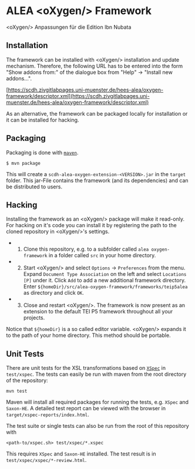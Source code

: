 # ALEA &lt;oXygen/> Framework

&lt;oXygen/> Anpassungen für die Edition Ibn Nubata

## Installation

The framework can be installed with &lt;oXygen/> installation and
update mechanism. Therefore, the following URL has to be entered into
the form "Show addons from:" of the dialogue box from "Help" -> "Install
new addons...".

[https://scdh.zivgitlabpages.uni-muenster.de/hees-alea/oxygen-framework/descriptor.xml](https://scdh.zivgitlabpages.uni-muenster.de/hees-alea/oxygen-framework/descriptor.xml)

As an alternative, the framework can be packaged locally for
installation or it can be installed for hacking.

## Packaging

Packaging is done with [`maven`](https://maven.apache.org/).

	$ mvn package
	
This will create a `scdh-alea-oxygen-extension-<VERSION>.jar` in the
`target` folder. This jar-File contains the framework (and its
dependencies) and can be distributed to users.

## Hacking

Installing the framework as an &lt;oXygen/> package will make it
read-only. For hacking on it's code you can install it by registering
the path to the cloned repository in &lt;oXygen/>'s settings.

- 1) Clone this repository, e.g. to a subfolder called `alea
	oxygen-framework` in a folder called `src` in your home directory.

- 2) Start &lt;oXygen/> and select `Options` -> `Preferences` from the
  menu. Expand `Document Type Association` on the left and select
  `Locations [P]` under it. Click `Add` to add a new additional
  framework directory.  Enter
  `${homeDir}/src/alea-oxygen-framework/frameworks/teip5alea` as
  directory and click `OK`.
  
- 3) Close and restart &lt;oXygen/>. The framework is now present as an
  extension to the default TEI P5 framework throughout all your
  projects.

Notice that `${homeDir}` is a so called editor variable. &lt;oXygen/>
expands it to the path of your home directory. This method should be
portable.


## Unit Tests

There are unit tests for the XSL transformations based on
[`XSpec`](https://github.com/xspec/xspec) in `test/xspec`. The tests
can easily be run with maven from the root directory of the
repository:

	mvn test

Maven will install all required packages for running the tests,
e.g. `XSpec` and `Saxon-HE`. A detailed test report can be viewed with
the browser in `target/xspec-reports/index.html`.

The test suite or single tests can also be run from the root of this
repository with

	<path-to/xspec.sh> test/xspec/*.xspec

This requires `XSpec` and `Saxon-HE` installed. The test result is in
`test/xspec/xspec/*-review.html`.
